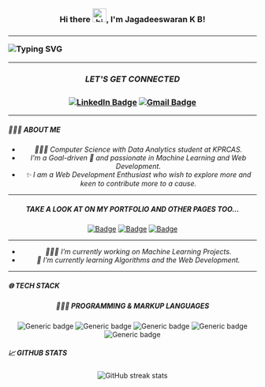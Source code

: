    <p align="center"> 
        <h3><p align="center"><b>Hi there <img src="https://user-images.githubusercontent.com/1303154/88677602-1635ba80-d120-11ea-84d8-d263ba5fc3c0.gif" width="28px" height="28px" alt="hi">,  I'm Jagadeeswaran K B!</b><h3></p>
  <hr></p>
  
   ![Typing SVG](https://readme-typing-svg.demolab.com/?lines=THANKS+FOR+VISITING+MY+PROFILE.)

<hr> 

<div align="center">
  <h5> LET'S GET CONNECTED </h5>
   
   [![LinkedIn Badge](https://img.shields.io/badge/LINKEDIN-0A66C2?logo=linkedin&logoColor=fff&style=flat)](https://www.linkedin.com/in/jagadeeswarankb/)
   [![Gmail Badge](https://img.shields.io/badge/GMAIL-EA4335?logo=gmail&logoColor=fff&style=flat)](mailto:jagadeeswaran.k.b@gmail.com)
</div>
<hr>
<h5> 👩🏻‍💻 ABOUT ME</h5>
<div align="center"><i>
  
 - 👩🏻‍🎓 Computer Science with Data Analytics student at KPRCAS.
 - I'm a Goal-driven 🎯 and passionate in Machine Learning and Web Development.
 - ✨ I am a Web Development Enthusiast who wish to explore more and keen to contribute more to a cause.
  </i></div>
<hr> 
<div align="center">
  <h5> TAKE A LOOK AT ON MY PORTFOLIO AND OTHER PAGES TOO...</h5>

  [![Badge](https://img.shields.io/badge/PORTFOLIO-20BEFF?logo=portfolio&logoColor=fff&style=flat)](https://jagadeeswarankb.github.io) 
   [![Badge](https://img.shields.io/badge/KAGGLE-20BEFF?logo=kaggle&logoColor=fff&style=flat)](https://www.kaggle.com/jagadeeswarankb)
   [![Badge](https://img.shields.io/badge/GITHUB-20BEFF?logo=github&logoColor=fff&style=flat)](https://github.com/jagadeeswarankb)
   
</div>
<hr>
<div align="center"><i>
  
 - 👩🏻‍💻 I’m currently working on Machine Learning Projects. 
 - 🌱 I’m currently learning Algorithms and the Web Development. 
  </i></div>
<hr>
 
<h5> 🌐 TECH STACK</h5>
  
 <div align="center">
  
   ##### 👩🏻‍💻 PROGRAMMING & MARKUP LANGUAGES
   ![Generic badge](https://img.shields.io/badge/PYTHON-3670A0?logo=python&logoColor=fff&style=flat)
   ![Generic badge](https://img.shields.io/badge/JAVA-3670A0?logo=java&logoColor=fff&style=flat)
   ![Generic badge](https://img.shields.io/badge/HTML5-%23E34F26?logo=html5&logoColor=fff&style=flat)
   ![Generic badge](https://img.shields.io/badge/CSS3-%2338B2AC?logo=css3&logoColor=fff&style=flat)
   ![Generic badge](https://img.shields.io/badge/JAVASCRIPT-%2338B2AC?logo=javascript&logoColor=fff&style=flat)

<h5 align="left"> 📈 GITHUB STATS</h5>
  
 <div align="center">
    
 ![GitHub streak stats](https://streak-stats.demolab.com/?user=jagadeeswarankb&theme=dark-smoky)
 <div>
